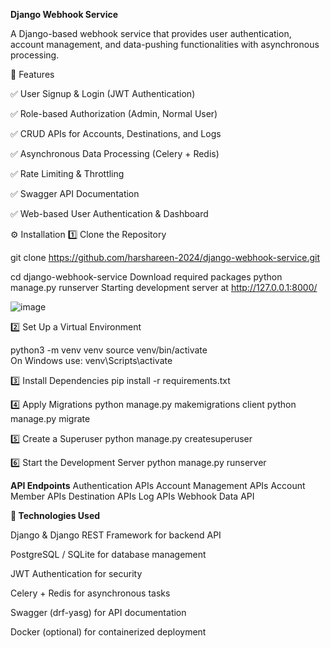 **Django Webhook Service**

A Django-based webhook service that provides user authentication, account management, and data-pushing functionalities with asynchronous processing.

🚀 Features

✅ User Signup & Login (JWT Authentication)

✅ Role-based Authorization (Admin, Normal User)

✅ CRUD APIs for Accounts, Destinations, and Logs

✅ Asynchronous Data Processing (Celery + Redis)

✅ Rate Limiting & Throttling

✅ Swagger API Documentation

✅ Web-based User Authentication & Dashboard


⚙️ Installation
1️⃣ Clone the Repository

git clone https://github.com/harshareen-2024/django-webhook-service.git

cd django-webhook-service
Download required packages 
python manage.py runserver
Starting development server at http://127.0.0.1:8000/


![image](https://github.com/user-attachments/assets/af316af5-973b-4b95-bef7-d9b85f73f47a)


2️⃣ Set Up a Virtual Environment

python3 -m venv venv
source venv/bin/activate  
On Windows use: venv\Scripts\activate

3️⃣ Install Dependencies
pip install -r requirements.txt

4️⃣ Apply Migrations
python manage.py makemigrations client
python manage.py migrate

5️⃣ Create a Superuser
  python manage.py createsuperuser

6️⃣ Start the Development Server
python manage.py runserver


**API Endpoints**
Authentication APIs
Account Management APIs
Account Member APIs
Destination APIs
Log APIs
Webhook Data API

**🚀 Technologies Used**

Django & Django REST Framework for backend API

PostgreSQL / SQLite for database management

JWT Authentication for security

Celery + Redis for asynchronous tasks

Swagger (drf-yasg) for API documentation

Docker (optional) for containerized deployment
